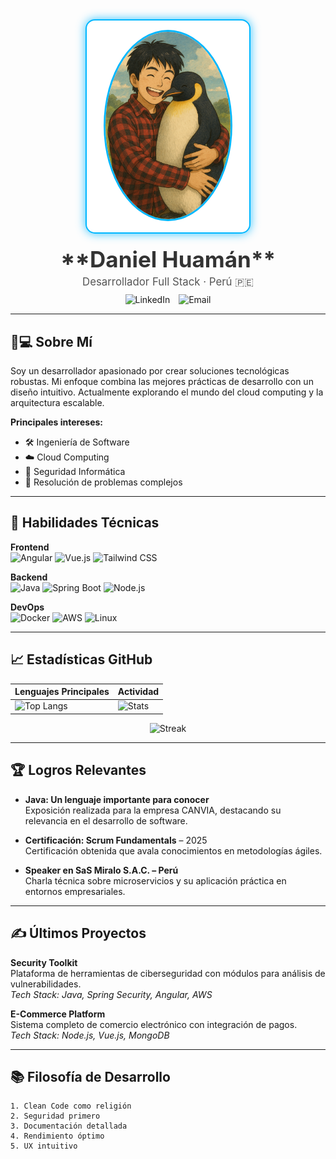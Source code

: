 <div align="center">
  <div style="display: flex; justify-content: center; align-items: center; margin-bottom: 20px;">
    <div style="border-radius: 15px; box-shadow: 0 0 15px rgba(0, 183, 255, 0.8); padding: 15px; background-color: #ffffff; width: 230px; text-align: center; border: 2px solid #00B7FF;">
      <img src="DanielProfile.png" width="200" alt="Foto de perfil de Daniel Huamán" style="border-radius: 50%; border: 3px solid #00B7FF;">
    </div>
  </div>

  <h1 style="margin: 0; font-size: 2.5em; color: #333;">**Daniel Huamán**</h1>
  <p style="margin: 5px 0; font-size: 1.2em; color: #555;">Desarrollador Full Stack · Perú 🇵🇪</p>

  <div style="margin-top: 10px;">
    <a href="https://www.linkedin.com/in/daniel-h-35aa637b/ " target="_blank" style="text-decoration: none;">
      <img src="https://img.shields.io/badge/LinkedIn-Connect-blue?style=flat&logo=linkedin " alt="LinkedIn">
    </a>
    <a href="mailto:goyo1555@gmail.com" style="text-decoration: none; margin-left: 10px;">
      <img src="https://img.shields.io/badge/Email-Contact-red?style=flat&logo=gmail " alt="Email">
    </a>
  </div>
</div>

---

## 👨💻 Sobre Mí

Soy un desarrollador apasionado por crear soluciones tecnológicas robustas. Mi enfoque combina las mejores prácticas de desarrollo con un diseño intuitivo. Actualmente explorando el mundo del cloud computing y la arquitectura escalable.

**Principales intereses:**

- 🛠 Ingeniería de Software
- ☁️ Cloud Computing
- 🔐 Seguridad Informática
- 🧩 Resolución de problemas complejos

---

## 🧠 Habilidades Técnicas

**Frontend**  
![Angular](https://img.shields.io/badge/Angular-DD0031?style=flat&logo=angular&logoColor=white)
![Vue.js](https://img.shields.io/badge/Vue.js-4FC08D?style=flat&logo=vuedotjs&logoColor=white)
![Tailwind CSS](https://img.shields.io/badge/Tailwind_CSS-06B6D4?style=flat&logo=tailwind-css&logoColor=white)

**Backend**  
![Java](https://img.shields.io/badge/Java-ED8B00?style=flat&logo=openjdk&logoColor=white)
![Spring Boot](https://img.shields.io/badge/Spring_Boot-6DB33F?style=flat&logo=springboot&logoColor=white)
![Node.js](https://img.shields.io/badge/Node.js-339933?style=flat&logo=nodedotjs&logoColor=white)

**DevOps**  
![Docker](https://img.shields.io/badge/Docker-2496ED?style=flat&logo=docker&logoColor=white)
![AWS](https://img.shields.io/badge/AWS-232F3E?style=flat&logo=amazonaws&logoColor=white)
![Linux](https://img.shields.io/badge/Linux-FCC624?style=flat&logo=linux&logoColor=black)

---

## 📈 Estadísticas GitHub

<div align="center">
  
  | Lenguajes Principales | Actividad |
  |-----------------------|-----------|
  | ![Top Langs](https://github-readme-stats.vercel.app/api/top-langs/?username=daniellazaro1555&layout=compact&theme=graywhite&hide_border=true) | ![Stats](https://github-readme-stats.vercel.app/api?username=daniellazaro1555&show_icons=true&theme=graywhite&hide_border=true&count_private=true) |
  
  ![Streak](https://streak-stats.demolab.com?user=DanielLazaro1555&theme=graywhite&hide_border=true)
</div>

---

## 🏆 Logros Relevantes

- **Java: Un lenguaje importante para conocer**  
  Exposición realizada para la empresa CANVIA, destacando su relevancia en el desarrollo de software.

- **Certificación: Scrum Fundamentals** – 2025  
  Certificación obtenida que avala conocimientos en metodologías ágiles.

- **Speaker en SaS Miralo S.A.C. – Perú**  
  Charla técnica sobre microservicios y su aplicación práctica en entornos empresariales.

---

## ✍️ Últimos Proyectos

**Security Toolkit**  
Plataforma de herramientas de ciberseguridad con módulos para análisis de vulnerabilidades.  
_Tech Stack: Java, Spring Security, Angular, AWS_

**E-Commerce Platform**  
Sistema completo de comercio electrónico con integración de pagos.  
_Tech Stack: Node.js, Vue.js, MongoDB_

---

## 📚 Filosofía de Desarrollo

```text
1. Clean Code como religión
2. Seguridad primero
3. Documentación detallada
4. Rendimiento óptimo
5. UX intuitivo
```
